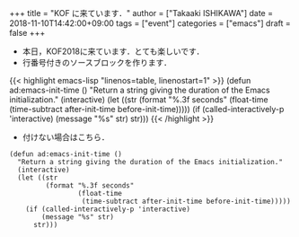 +++
title = "KOF に来ています．"
author = ["Takaaki ISHIKAWA"]
date = 2018-11-10T14:42:00+09:00
tags = ["event"]
categories = ["emacs"]
draft = false
+++

-   本日，KOF2018に来ています．とても楽しいです．
-   行番号付きのソースブロックを作ります．

<!--listend-->

{{< highlight emacs-lisp "linenos=table, linenostart=1" >}}
(defun ad:emacs-init-time ()
  "Return a string giving the duration of the Emacs initialization."
  (interactive)
  (let ((str
         (format "%.3f seconds"
                 (float-time
                  (time-subtract after-init-time before-init-time)))))
    (if (called-interactively-p 'interactive)
        (message "%s" str)
      str)))
{{< /highlight >}}

-   付けない場合はこちら．

<!--listend-->

```emacs-lisp
(defun ad:emacs-init-time ()
  "Return a string giving the duration of the Emacs initialization."
  (interactive)
  (let ((str
         (format "%.3f seconds"
                 (float-time
                  (time-subtract after-init-time before-init-time)))))
    (if (called-interactively-p 'interactive)
        (message "%s" str)
      str)))
```
